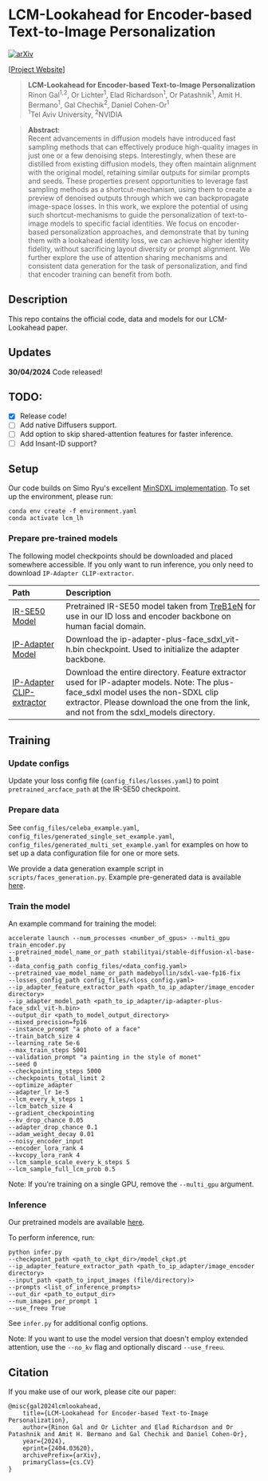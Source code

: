 # LCM-Lookahead for Encoder-based Text-to-Image Personalization

[![arXiv](https://img.shields.io/badge/arXiv-2404.03620-b31b1b.svg)](https://arxiv.org/abs/2404.03620)

[[Project Website](https://lcm-lookahead.github.io/)]

> **LCM-Lookahead for Encoder-based Text-to-Image Personalization**<br>
> Rinon Gal<sup>1,2</sup>, Or Lichter<sup>1</sup>, Elad Richardson<sup>1</sup>, Or Patashnik<sup>1</sup>, Amit H. Bermano<sup>1</sup>, Gal Chechik<sup>2</sup>, Daniel Cohen-Or<sup>1</sup> <br>
> <sup>1</sup>Tel Aviv University, <sup>2</sup>NVIDIA

>**Abstract**: <br>
> Recent advancements in diffusion models have introduced fast sampling methods that can effectively produce high-quality images in just one or a few denoising steps. Interestingly, when these are distilled from existing diffusion models, they often maintain alignment with the original model, retaining similar outputs for similar prompts and seeds. These properties present opportunities to leverage fast sampling methods as a shortcut-mechanism, using them to create a preview of denoised outputs through which we can backpropagate image-space losses. In this work, we explore the potential of using such shortcut-mechanisms to guide the personalization of text-to-image models to specific facial identities. We focus on encoder-based personalization approaches, and demonstrate that by tuning them with a lookahead identity loss, we can achieve higher identity fidelity, without sacrificing layout diversity or prompt alignment. We further explore the use of attention sharing mechanisms and consistent data generation for the task of personalization, and find that encoder training can benefit from both.

## Description
This repo contains the official code, data and models for our LCM-Lookahead paper.

## Updates
**30/04/2024** Code released!

## TODO:
- [x] Release code!
- [ ] Add native Diffusers support.
- [ ] Add option to skip shared-attention features for faster inference.
- [ ] Add Insant-ID support?

## Setup

Our code builds on Simo Ryu's excellent [MinSDXL implementation](https://github.com/cloneofsimo/minSDXL). To set up the environment, please run:

```
conda env create -f environment.yaml
conda activate lcm_lh
```

### Prepare pre-trained models

The following model checkpoints should be downloaded and placed somewhere accessible. If you only want to run inference, you only need to download `IP-Adapter CLIP-extractor`.

| Path | Description
| :--- | :----------
|[IR-SE50 Model](https://drive.google.com/file/d/1KW7bjndL3QG3sxBbZxreGHigcCCpsDgn/view?usp=sharing) | Pretrained IR-SE50 model taken from [TreB1eN](https://github.com/TreB1eN/InsightFace_Pytorch) for use in our ID loss and encoder backbone on human facial domain.
|[IP-Adapter Model](https://huggingface.co/h94/IP-Adapter/tree/main/sdxl_models) | Download the ip-adapter-plus-face_sdxl_vit-h.bin checkpoint. Used to initialize the adapter backbone.
|[IP-Adapter CLIP-extractor](https://huggingface.co/h94/IP-Adapter/tree/main/models/image_encoder) | Download the entire directory. Feature extractor used for IP-adapter models. Note: The plus-face_sdxl model uses the non-SDXL clip extractor. Please download the one from the link, and not from the sdxl_models directory.

## Training

### Update configs

Update your loss config file (```config_files/losses.yaml```) to point ```pretrained_arcface_path``` at the IR-SE50 checkpoint.

### Prepare data

See ```config_files/celeba_example.yaml```, ```config_files/generated_single_set_example.yaml```, ```config_files/generated_multi_set_example.yaml``` for examples on how to set up a data configuration file for one or more sets.

We provide a data generation example script in ```scripts/faces_generation.py```. Example pre-generated data is available [here](https://huggingface.co/datasets/rinong/lcm_lookahead).

### Train the model

An example command for training the model:

```
accelerate launch --num_processes <number_of_gpus> --multi_gpu train_encoder.py 
--pretrained_model_name_or_path stabilityai/stable-diffusion-xl-base-1.0 
--data_config_path config_files/<data_config.yaml> 
--pretrained_vae_model_name_or_path madebyollin/sdxl-vae-fp16-fix 
--losses_config_path config_files/<loss_config.yaml> 
--ip_adapter_feature_extractor_path <path_to_ip_adapter/image_encoder directory> 
--ip_adapter_model_path <path_to_ip_adapter/ip-adapter-plus-face_sdxl_vit-h.bin> 
--output_dir <path_to_model_output_directory>
--mixed_precision=fp16 
--instance_prompt "a photo of a face" 
--train_batch_size 4 
--learning_rate 5e-6 
--max_train_steps 5001 
--validation_prompt "a painting in the style of monet" 
--seed 0 
--checkpointing_steps 5000 
--checkpoints_total_limit 2 
--optimize_adapter 
--adapter_lr 1e-5 
--lcm_every_k_steps 1 
--lcm_batch_size 4 
--gradient_checkpointing 
--kv_drop_chance 0.05 
--adapter_drop_chance 0.1 
--adam_weight_decay 0.01 
--noisy_encoder_input 
--encoder_lora_rank 4 
--kvcopy_lora_rank 4 
--lcm_sample_scale_every_k_steps 5 
--lcm_sample_full_lcm_prob 0.5
```

Note: If you're training on a single GPU, remove the `--multi_gpu` argument.

### Inference

Our pretrained models are available [here](https://huggingface.co/rinong/lcm_lookahead).

To perform inference, run:

```
python infer.py 
--checkpoint_path <path_to_ckpt_dir>/model_ckpt.pt 
--ip_adapter_feature_extractor_path <path_to_ip_adapter/image_encoder directory>
--input_path <path_to_input_images (file/directory)>
--prompts <list_of_inference_prompts>
--out_dir <path_to_output_dir>
--num_images_per_prompt 1
--use_freeu True
```
See `infer.py` for additional config options. 

Note: If you want to use the model version that doesn't employ extended attention, use the `--no_kv` flag and optionally discard `--use_freeu`.

## Citation

If you make use of our work, please cite our paper:

```
@misc{gal2024lcmlookahead,
    title={LCM-Lookahead for Encoder-based Text-to-Image Personalization}, 
    author={Rinon Gal and Or Lichter and Elad Richardson and Or Patashnik and Amit H. Bermano and Gal Chechik and Daniel Cohen-Or},
    year={2024},
    eprint={2404.03620},
    archivePrefix={arXiv},
    primaryClass={cs.CV}
}
```